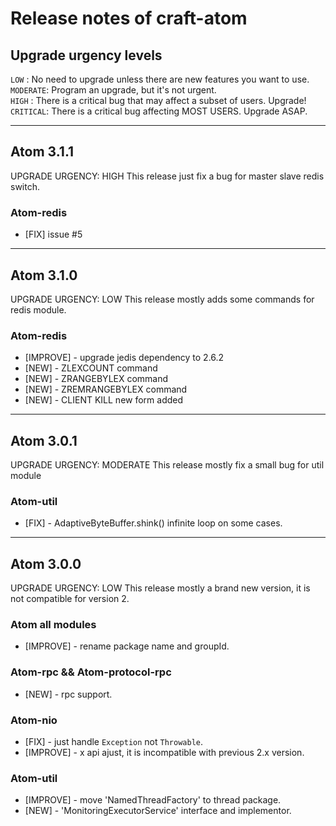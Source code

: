 
# Release notes of craft-atom


## Upgrade urgency levels

`LOW`     : No need to upgrade unless there are new features you want to use.  
`MODERATE`: Program an upgrade, but it's not urgent.  
`HIGH`    : There is a critical bug that may affect a subset of users. Upgrade!  
`CRITICAL`: There is a critical bug affecting MOST USERS. Upgrade ASAP.  

------------------------------------------------------------------------------

## Atom 3.1.1
UPGRADE URGENCY: HIGH
This release just fix a bug for master slave redis switch.

### Atom-redis
  * [FIX] issue #5

------------------------------------------------------------------------------

## Atom 3.1.0
UPGRADE URGENCY: LOW
This release mostly adds some commands for redis module.

### Atom-redis
  * [IMPROVE] - upgrade jedis dependency to 2.6.2
  * [NEW]     - ZLEXCOUNT command
  * [NEW]     - ZRANGEBYLEX command
  * [NEW]     - ZREMRANGEBYLEX command
  * [NEW]     - CLIENT KILL new form added

------------------------------------------------------------------------------

## Atom 3.0.1
UPGRADE URGENCY: MODERATE
This release mostly fix a small bug for util module

### Atom-util
  * [FIX] - AdaptiveByteBuffer.shink() infinite loop on some cases.

------------------------------------------------------------------------------

## Atom 3.0.0
UPGRADE URGENCY: LOW
This release mostly a brand new version, it is not compatible for version 2.

### Atom all modules  
  * [IMPROVE] - rename package name and groupId.

### Atom-rpc && Atom-protocol-rpc  
  * [NEW] - rpc support.

### Atom-nio  
  * [FIX]     - just handle `Exception` not `Throwable`.  
  * [IMPROVE] - x api ajust, it is incompatible with previous 2.x version.  

### Atom-util  
  * [IMPROVE] - move 'NamedThreadFactory' to thread package.  
  * [NEW]     - 'MonitoringExecutorService' interface and implementor.  
